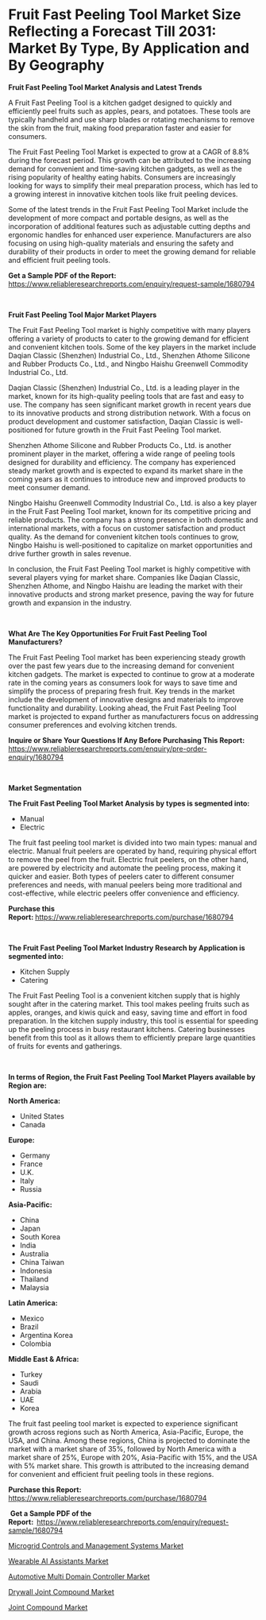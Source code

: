 <p><h1>Fruit Fast Peeling Tool Market Size Reflecting a Forecast Till 2031: Market By Type, By Application and By Geography</h1></p><p><strong>Fruit Fast Peeling Tool Market Analysis and Latest Trends</strong></p>
<p><p>A Fruit Fast Peeling Tool is a kitchen gadget designed to quickly and efficiently peel fruits such as apples, pears, and potatoes. These tools are typically handheld and use sharp blades or rotating mechanisms to remove the skin from the fruit, making food preparation faster and easier for consumers.</p><p>The Fruit Fast Peeling Tool Market is expected to grow at a CAGR of 8.8% during the forecast period. This growth can be attributed to the increasing demand for convenient and time-saving kitchen gadgets, as well as the rising popularity of healthy eating habits. Consumers are increasingly looking for ways to simplify their meal preparation process, which has led to a growing interest in innovative kitchen tools like fruit peeling devices.</p><p>Some of the latest trends in the Fruit Fast Peeling Tool Market include the development of more compact and portable designs, as well as the incorporation of additional features such as adjustable cutting depths and ergonomic handles for enhanced user experience. Manufacturers are also focusing on using high-quality materials and ensuring the safety and durability of their products in order to meet the growing demand for reliable and efficient fruit peeling tools.</p></p>
<p><strong>Get a Sample PDF of the Report:&nbsp;</strong> <a href="https://www.reliableresearchreports.com/enquiry/request-sample/1680794">https://www.reliableresearchreports.com/enquiry/request-sample/1680794</a></p>
<p>&nbsp;</p>
<p><strong>Fruit Fast Peeling Tool Major Market Players</strong></p>
<p><p>The Fruit Fast Peeling Tool market is highly competitive with many players offering a variety of products to cater to the growing demand for efficient and convenient kitchen tools. Some of the key players in the market include Daqian Classic (Shenzhen) Industrial Co., Ltd., Shenzhen Athome Silicone and Rubber Products Co., Ltd., and Ningbo Haishu Greenwell Commodity Industrial Co., Ltd.</p><p>Daqian Classic (Shenzhen) Industrial Co., Ltd. is a leading player in the market, known for its high-quality peeling tools that are fast and easy to use. The company has seen significant market growth in recent years due to its innovative products and strong distribution network. With a focus on product development and customer satisfaction, Daqian Classic is well-positioned for future growth in the Fruit Fast Peeling Tool market.</p><p>Shenzhen Athome Silicone and Rubber Products Co., Ltd. is another prominent player in the market, offering a wide range of peeling tools designed for durability and efficiency. The company has experienced steady market growth and is expected to expand its market share in the coming years as it continues to introduce new and improved products to meet consumer demand.</p><p>Ningbo Haishu Greenwell Commodity Industrial Co., Ltd. is also a key player in the Fruit Fast Peeling Tool market, known for its competitive pricing and reliable products. The company has a strong presence in both domestic and international markets, with a focus on customer satisfaction and product quality. As the demand for convenient kitchen tools continues to grow, Ningbo Haishu is well-positioned to capitalize on market opportunities and drive further growth in sales revenue.</p><p>In conclusion, the Fruit Fast Peeling Tool market is highly competitive with several players vying for market share. Companies like Daqian Classic, Shenzhen Athome, and Ningbo Haishu are leading the market with their innovative products and strong market presence, paving the way for future growth and expansion in the industry.</p></p>
<p>&nbsp;</p>
<p><strong>What Are The Key Opportunities For Fruit Fast Peeling Tool Manufacturers?</strong></p>
<p><p>The Fruit Fast Peeling Tool market has been experiencing steady growth over the past few years due to the increasing demand for convenient kitchen gadgets. The market is expected to continue to grow at a moderate rate in the coming years as consumers look for ways to save time and simplify the process of preparing fresh fruit. Key trends in the market include the development of innovative designs and materials to improve functionality and durability. Looking ahead, the Fruit Fast Peeling Tool market is projected to expand further as manufacturers focus on addressing consumer preferences and evolving kitchen trends.</p></p>
<p><strong>Inquire or Share Your Questions If Any Before Purchasing This Report:</strong> <a href="https://www.reliableresearchreports.com/enquiry/pre-order-enquiry/1680794">https://www.reliableresearchreports.com/enquiry/pre-order-enquiry/1680794</a></p>
<p>&nbsp;</p>
<p><strong>Market Segmentation</strong></p>
<p><strong>The Fruit Fast Peeling Tool Market Analysis by types is segmented into:</strong></p>
<p><ul><li>Manual</li><li>Electric</li></ul></p>
<p><p>The fruit fast peeling tool market is divided into two main types: manual and electric. Manual fruit peelers are operated by hand, requiring physical effort to remove the peel from the fruit. Electric fruit peelers, on the other hand, are powered by electricity and automate the peeling process, making it quicker and easier. Both types of peelers cater to different consumer preferences and needs, with manual peelers being more traditional and cost-effective, while electric peelers offer convenience and efficiency.</p></p>
<p><strong>Purchase this Report:&nbsp;</strong><a href="https://www.reliableresearchreports.com/purchase/1680794">https://www.reliableresearchreports.com/purchase/1680794</a></p>
<p>&nbsp;</p>
<p><strong>The Fruit Fast Peeling Tool Market Industry Research by Application is segmented into:</strong></p>
<p><ul><li>Kitchen Supply</li><li>Catering</li></ul></p>
<p><p>The Fruit Fast Peeling Tool is a convenient kitchen supply that is highly sought after in the catering market. This tool makes peeling fruits such as apples, oranges, and kiwis quick and easy, saving time and effort in food preparation. In the kitchen supply industry, this tool is essential for speeding up the peeling process in busy restaurant kitchens. Catering businesses benefit from this tool as it allows them to efficiently prepare large quantities of fruits for events and gatherings.</p></p>
<p>&nbsp;</p>
<p><strong>In terms of Region, the Fruit Fast Peeling Tool Market Players available by Region are:</strong></p>
<p>
    <p> <strong> North America: </strong>
        <ul>
            <li>United States</li>
            <li>Canada</li>
        </ul>
        </p> 
    <p> <strong> Europe: </strong>
        <ul>
            <li>Germany</li>
            <li>France</li>
            <li>U.K.</li>
            <li>Italy</li>
            <li>Russia</li>
        </ul>
        </p> 
    <p> <strong> Asia-Pacific: </strong>
        <ul>
            <li>China</li>
            <li>Japan</li>
            <li>South Korea</li>
            <li>India</li>
            <li>Australia</li>
            <li>China Taiwan</li>
            <li>Indonesia</li>
            <li>Thailand</li>
            <li>Malaysia</li>
        </ul>
        </p> 
    <p> <strong> Latin America: </strong>
        <ul>
            <li>Mexico</li>
            <li>Brazil</li>
            <li>Argentina Korea</li>
            <li>Colombia</li>
        </ul>
        </p> 
    <p> <strong> Middle East & Africa: </strong>
        <ul>
            <li>Turkey</li>
            <li>Saudi</li>
            <li>Arabia</li>
            <li>UAE</li>
            <li>Korea</li>
        </ul>
    </p>
    </p>
<p><p>The fruit fast peeling tool market is expected to experience significant growth across regions such as North America, Asia-Pacific, Europe, the USA, and China. Among these regions, China is projected to dominate the market with a market share of 35%, followed by North America with a market share of 25%, Europe with 20%, Asia-Pacific with 15%, and the USA with 5% market share. This growth is attributed to the increasing demand for convenient and efficient fruit peeling tools in these regions.</p></p>
<p><strong>Purchase this Report: </strong><a href="https://www.reliableresearchreports.com/purchase/1680794">https://www.reliableresearchreports.com/purchase/1680794</a></p>
<p>&nbsp;<strong>Get a Sample PDF of the Report:&nbsp;&nbsp;</strong><a href="https://www.reliableresearchreports.com/enquiry/request-sample/1680794">https://www.reliableresearchreports.com/enquiry/request-sample/1680794</a></p>
<p><strong></strong></p>
<p><p><a href="https://medium.com/@donaldyoung767/microgrid-controls-and-management-systems-market-trends-forecast-and-competitive-analysis-to-b9f5bfcad7da">Microgrid Controls and Management Systems Market</a></p><p><a href="https://medium.com/@donaldyoung767/wearable-ai-assistants-market-size-and-market-trends-complete-industry-overview-2024-to-2031-50957d20d6c6">Wearable AI Assistants Market</a></p><p><a href="https://medium.com/@donaldyoung767/automotive-multi-domain-controller-market-the-key-to-successful-business-strategy-forecast-till-cd8e79f04632">Automotive Multi Domain Controller Market</a></p><p><a href="https://github.com/jerrycopelandthomaswsqd8q/Market-Research-Report-List-1/blob/main/drywall-joint-compound-market.md">Drywall Joint Compound Market</a></p><p><a href="https://github.com/brenzgnarento/Market-Research-Report-List-1/blob/main/joint-compound-market.md">Joint Compound Market</a></p></p>